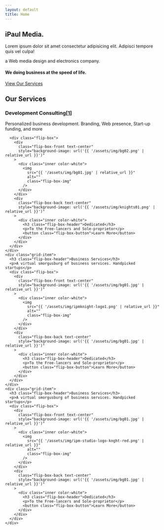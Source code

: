 ```yaml
---
layout: default
title: Home
---
```


<!-- Hero Section -->
<section id="hero" class="hero-section">
  <div class="hero-container">
    <div class="hero-content">
      <div class="text-center text-white hero-text">
        <h1 class="hero-title">
          iPaul Media.
        </h1>
        <p class="hero-description">
          Lorem ipsum dolor sit amet consectetur adipisicing elit.
          Adipisci tempore quis vel culpa!
        </p>
        <p class="hero-tagline">
          a Web media design and electronics company.
        </p>
        <h4 class="hero-subtitle">We doing business at the speed of life.</h4>
        <a class="btn btn-outline-light btn-lg hero-cta" href="#services" role="button">
          View Our Services
        </a>
      </div>
    </div>
  </div>
</section>

<!-- Services Section -->
<section id="services" class="services-section">
  <div class="container">
    <div class="text-center mb-5">
      <h1 class="services-title">Our Services</h1>
    </div>
    <!-- Service cards go here -->
    <div class="grid-container">
    <div class="grid-item">
      <h3 class="flip-box-header">Development Consulting<a href="#footnotes" aria-describedby="footnote-label" id="footnotes-ref">[1]</a></h3>
      <p>Personalized business development. Branding, Web presence, Start-up funding, and more</p>
      
      <div class="flip-box">
        <div
          class="flip-box-front text-center"
          style="background-image: url('{{ '/assets/img/bg02.png' | relative_url }}')"
        >
          <div class="inner color-white">
            <img
              src="{{ '/assets/img/bg01.jpg' | relative_url }}"
              alt=""
              class="flip-box-img"
            />
          </div>
        </div>
        <div
          class="flip-box-back text-center"
          style="background-image: url('{{ '/assets/img/knights01.png' | relative_url }}')"
        >
          <div class="inner color-white">
            <h3 class="flip-box-header">Dedicated</h3>
            <p>To the Free-lancers and Sole-proprietor</p>
            <button class="flip-box-button">Learn More</button>
          </div>
        </div>
      </div>
    </div>
    <div class="grid-item">
      <h3 class="flip-box-header">Business Services</h3>
      <p>A virtual smorgusburg of business services. Handpicked startups</p>
      <div class="flip-box">
        <div
          class="flip-box-front text-center"
          style="background-image: url('{{ '/assets/img/bg01.jpg' | relative_url }}')"
        >
          <div class="inner color-white">
            <img
              src="{{ '/assets/img/ipmknight-logo1.png' | relative_url }}"
              alt=""
              class="flip-box-img"
            />
          </div>
        </div>
        <div
          class="flip-box-back text-center"
          style="background-image: url('{{ '/assets/img/bg01.jpg' | relative_url }}')"
        >
          <div class="inner color-white">
            <h3 class="flip-box-header">Dedicated</h3>
            <p>To the Free-lancers and Sole-proprietor</p>
            <button class="flip-box-button">Learn More</button>
          </div>
        </div>
      </div>
    </div>
    <div class="grid-item">
      <h3 class="flip-box-header">Business Services</h3>
      <p>A virtual smorgusburg of business services. Handpicked startups</p>
      <div class="flip-box">
        <div
          class="flip-box-front text-center"
          style="background-image: url('{{ '/assets/img/bg01.jpg' | relative_url }}')"
        >
          <div class="inner color-white">
            <img
              src="{{ '/assets/img/ipm-studio-logo-knght-red.png' | relative_url }}"
              alt=""
              class="flip-box-img"
            />
          </div>
        </div>
        <div
          class="flip-box-back text-center"
          style="background-image: url('{{ '/assets/img/bg01.jpg' | relative_url }}')"
        >
          <div class="inner color-white">
            <h3 class="flip-box-header">Dedicated</h3>
            <p>To the Free-lancers and Sole-proprietor</p>
            <button class="flip-box-button">Learn More</button>
          </div>
        </div>
      </div>
    </div>
  </div>
</section>
